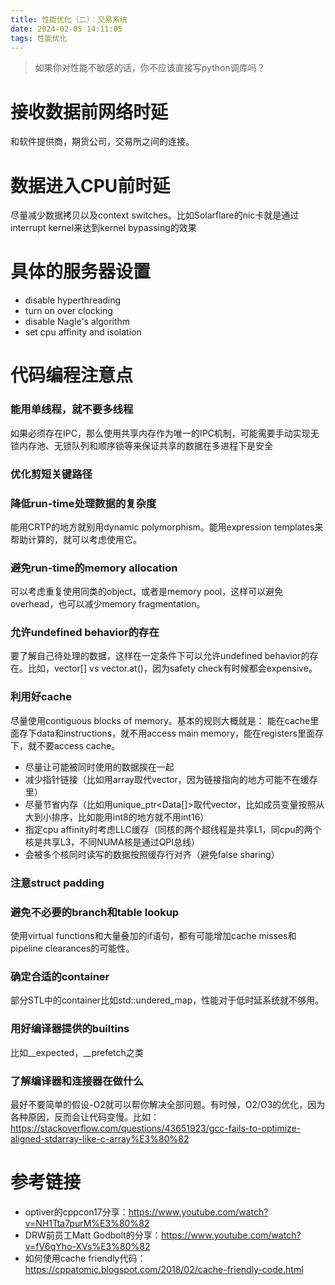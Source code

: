 ```yaml
---
title: 性能优化（二）：交易系统
date: 2024-02-05 14:11:05
tags: 性能优化
---
```

> 如果你对性能不敏感的话，你不应该直接写python调库吗？

# 接收数据前网络时延
和软件提供商，期货公司，交易所之间的连接。
# 数据进入CPU前时延
尽量减少数据拷贝以及context switches。比如Solarflare的nic卡就是通过interrupt kernel来达到kernel bypassing的效果
# 具体的服务器设置

- disable hyperthreading
- turn on over clocking
- disable Nagle's algorithm
- set cpu affinity and isolation
# 代码编程注意点
### 能用单线程，就不要多线程
如果必须存在IPC，那么使用共享内存作为唯一的IPC机制，可能需要手动实现无锁内存池、无锁队列和顺序锁等来保证共享的数据在多进程下是安全
### 优化剪短关键路径
### 降低run-time处理数据的复杂度
能用CRTP的地方就别用dynamic polymorphism。能用expression templates来帮助计算的，就可以考虑使用它。
### 避免run-time的memory allocation
可以考虑重复使用同类的object，或者是memory pool，这样可以避免overhead，也可以减少memory fragmentation。
### 允许undefined behavior的存在
要了解自己待处理的数据，这样在一定条件下可以允许undefined behavior的存在。比如，vector[] vs vector.at()，因为safety check有时候都会expensive。
### 利用好cache
尽量使用contiguous blocks of memory。基本的规则大概就是： 能在cache里面存下data和instructions，就不用access main memory，能在registers里面存下，就不要access cache。

- 尽量让可能被同时使用的数据挨在一起
- 减少指针链接（比如用array取代vector，因为链接指向的地方可能不在缓存里）
- 尽量节省内存（比如用unique_ptr<Data[]>取代vector<Data>，比如成员变量按照从大到小排序，比如能用int8的地方就不用int16）
- 指定cpu affinity时考虑LLC缓存（同核的两个超线程是共享L1，同cpu的两个核是共享L3，不同NUMA核是通过QPI总线）
- 会被多个核同时读写的数据按照缓存行对齐（避免false sharing）
### 注意struct padding
### 避免不必要的branch和table lookup
使用virtual functions和大量叠加的if语句，都有可能增加cache misses和pipeline clearances的可能性。
### 确定合适的container
部分STL中的container比如std::undered_map，性能对于低时延系统就不够用。
### 用好编译器提供的builtins
比如__expected，__prefetch之类
### 了解编译器和连接器在做什么
最好不要简单的假设-O2就可以帮你解决全部问题。有时候，O2/O3的优化，因为各种原因，反而会让代码变慢。比如： https://stackoverflow.com/questions/43651923/gcc-fails-to-optimize-aligned-stdarray-like-c-array%E3%80%82
# 参考链接 

- optiver的cppcon17分享：https://www.youtube.com/watch?v=NH1Tta7purM%E3%80%82
- DRW前员工Matt Godbolt的分享：https://www.youtube.com/watch?v=fV6qYho-XVs%E3%80%82
- 如何使用cache friendly代码：https://cppatomic.blogspot.com/2018/02/cache-friendly-code.html

